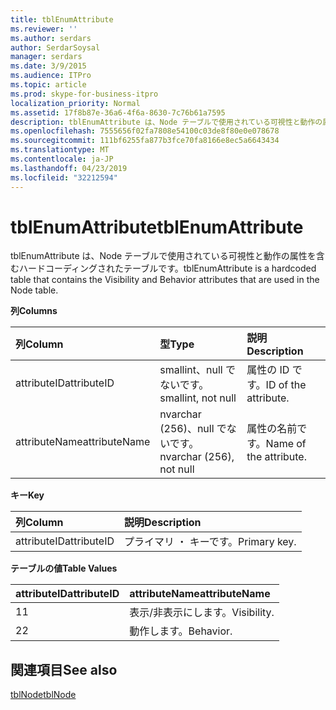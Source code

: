 ```yaml
---
title: tblEnumAttribute
ms.reviewer: ''
ms.author: serdars
author: SerdarSoysal
manager: serdars
ms.date: 3/9/2015
ms.audience: ITPro
ms.topic: article
ms.prod: skype-for-business-itpro
localization_priority: Normal
ms.assetid: 17f8b87e-36a6-4f6a-8630-7c76b61a7595
description: tblEnumAttribute は、Node テーブルで使用されている可視性と動作の属性を含むハードコーディングされたテーブルです。
ms.openlocfilehash: 7555656f02fa7808e54100c03de8f80e0e078678
ms.sourcegitcommit: 111bf6255fa877b3fce70fa8166e8ec5a6643434
ms.translationtype: MT
ms.contentlocale: ja-JP
ms.lasthandoff: 04/23/2019
ms.locfileid: "32212594"
---
```

# <a name="tblenumattribute"></a><span data-ttu-id="4c07e-103">tblEnumAttribute</span><span class="sxs-lookup"><span data-stu-id="4c07e-103">tblEnumAttribute</span></span>
 
<span data-ttu-id="4c07e-104">tblEnumAttribute は、Node テーブルで使用されている可視性と動作の属性を含むハードコーディングされたテーブルです。</span><span class="sxs-lookup"><span data-stu-id="4c07e-104">tblEnumAttribute is a hardcoded table that contains the Visibility and Behavior attributes that are used in the Node table.</span></span>
  
<span data-ttu-id="4c07e-105">**列**</span><span class="sxs-lookup"><span data-stu-id="4c07e-105">**Columns**</span></span>

|<span data-ttu-id="4c07e-106">**列**</span><span class="sxs-lookup"><span data-stu-id="4c07e-106">**Column**</span></span>|<span data-ttu-id="4c07e-107">**型**</span><span class="sxs-lookup"><span data-stu-id="4c07e-107">**Type**</span></span>|<span data-ttu-id="4c07e-108">**説明**</span><span class="sxs-lookup"><span data-stu-id="4c07e-108">**Description**</span></span>|
|:-----|:-----|:-----|
|<span data-ttu-id="4c07e-109">attributeID</span><span class="sxs-lookup"><span data-stu-id="4c07e-109">attributeID</span></span>  <br/> |<span data-ttu-id="4c07e-110">smallint、null でないです。</span><span class="sxs-lookup"><span data-stu-id="4c07e-110">smallint, not null</span></span>  <br/> |<span data-ttu-id="4c07e-111">属性の ID です。</span><span class="sxs-lookup"><span data-stu-id="4c07e-111">ID of the attribute.</span></span>  <br/> |
|<span data-ttu-id="4c07e-112">attributeName</span><span class="sxs-lookup"><span data-stu-id="4c07e-112">attributeName</span></span>  <br/> |<span data-ttu-id="4c07e-113">nvarchar (256)、null でないです。</span><span class="sxs-lookup"><span data-stu-id="4c07e-113">nvarchar (256), not null</span></span>  <br/> |<span data-ttu-id="4c07e-114">属性の名前です。</span><span class="sxs-lookup"><span data-stu-id="4c07e-114">Name of the attribute.</span></span>  <br/> |
   
<span data-ttu-id="4c07e-115">**キー**</span><span class="sxs-lookup"><span data-stu-id="4c07e-115">**Key**</span></span>

|<span data-ttu-id="4c07e-116">**列**</span><span class="sxs-lookup"><span data-stu-id="4c07e-116">**Column**</span></span>|<span data-ttu-id="4c07e-117">**説明**</span><span class="sxs-lookup"><span data-stu-id="4c07e-117">**Description**</span></span>|
|:-----|:-----|
|<span data-ttu-id="4c07e-118">attributeID</span><span class="sxs-lookup"><span data-stu-id="4c07e-118">attributeID</span></span>  <br/> |<span data-ttu-id="4c07e-119">プライマリ ・ キーです。</span><span class="sxs-lookup"><span data-stu-id="4c07e-119">Primary key.</span></span>  <br/> |
   
<span data-ttu-id="4c07e-120">**テーブルの値**</span><span class="sxs-lookup"><span data-stu-id="4c07e-120">**Table Values**</span></span>

|<span data-ttu-id="4c07e-121">**attributeID**</span><span class="sxs-lookup"><span data-stu-id="4c07e-121">**attributeID**</span></span>|<span data-ttu-id="4c07e-122">**attributeName**</span><span class="sxs-lookup"><span data-stu-id="4c07e-122">**attributeName**</span></span>|
|:-----|:-----|
|<span data-ttu-id="4c07e-123">1</span><span class="sxs-lookup"><span data-stu-id="4c07e-123">1</span></span>  <br/> |<span data-ttu-id="4c07e-124">表示/非表示にします。</span><span class="sxs-lookup"><span data-stu-id="4c07e-124">Visibility.</span></span>  <br/> |
|<span data-ttu-id="4c07e-125">2</span><span class="sxs-lookup"><span data-stu-id="4c07e-125">2</span></span>  <br/> |<span data-ttu-id="4c07e-126">動作します。</span><span class="sxs-lookup"><span data-stu-id="4c07e-126">Behavior.</span></span>  <br/> |
   
## <a name="see-also"></a><span data-ttu-id="4c07e-127">関連項目</span><span class="sxs-lookup"><span data-stu-id="4c07e-127">See also</span></span>

[<span data-ttu-id="4c07e-128">tblNode</span><span class="sxs-lookup"><span data-stu-id="4c07e-128">tblNode</span></span>](tblnode.md)

